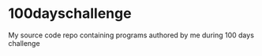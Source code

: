 # 100dayschallenge
My source code repo containing programs authored by me during 100 days challenge
